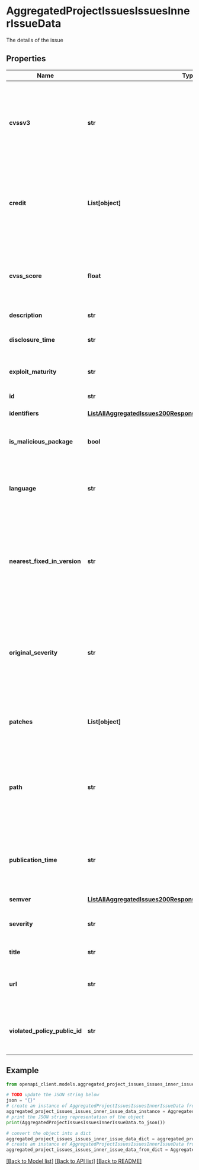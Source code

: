 # AggregatedProjectIssuesIssuesInnerIssueData

The details of the issue

## Properties

Name | Type | Description | Notes
------------ | ------------- | ------------- | -------------
**cvssv3** | **str** | The CVSS v3 string that signifies how the CVSS score was calculated (Non-IaC projects only) | [optional] 
**credit** | **List[object]** | The list of people responsible for first uncovering or reporting the issue (Non-IaC projects only) | [optional] 
**cvss_score** | **float** | The CVSS score that results from running the CVSSv3 string (Non-IaC projects only) | [optional] 
**description** | **str** |  | [optional] 
**disclosure_time** | **str** | The date that the vulnerability was first disclosed | [optional] 
**exploit_maturity** | **str** | The exploit maturity of the issue | 
**id** | **str** | The identifier of the issue | 
**identifiers** | [**ListAllAggregatedIssues200ResponseIssuesInnerIssueDataIdentifiers**](ListAllAggregatedIssues200ResponseIssuesInnerIssueDataIdentifiers.md) |  | [optional] 
**is_malicious_package** | **bool** | Whether the issue is intentional, indicating a malicious package | [optional] 
**language** | **str** | The language of the issue (Non-IaC projects only) | [optional] 
**nearest_fixed_in_version** | **str** | Nearest version which includes a fix for the issue. This is populated for container projects only. (Non-IaC projects only) | [optional] 
**original_severity** | **str** | The original severity status of the issue, as retrieved from Snyk Vulnerability database, before policies are applied | 
**patches** | **List[object]** | A list of patches available for the given issue (Non-IaC projects only) | [optional] 
**path** | **str** | Path to the resource property violating the policy within the scanned project. (IaC projects only) | 
**publication_time** | **str** | The date that the vulnerability was first published by Snyk (Non-IaC projects only) | [optional] 
**semver** | [**ListAllAggregatedIssues200ResponseIssuesInnerIssueDataSemver**](ListAllAggregatedIssues200ResponseIssuesInnerIssueDataSemver.md) |  | [optional] 
**severity** | **str** | The severity status of the issue, after policies are applied | 
**title** | **str** | The issue title | 
**url** | **str** | URL to a page containing information about the issue | 
**violated_policy_public_id** | **str** | The ID of the violated policy in the issue (IaC projects only) | 

## Example

```python
from openapi_client.models.aggregated_project_issues_issues_inner_issue_data import AggregatedProjectIssuesIssuesInnerIssueData

# TODO update the JSON string below
json = "{}"
# create an instance of AggregatedProjectIssuesIssuesInnerIssueData from a JSON string
aggregated_project_issues_issues_inner_issue_data_instance = AggregatedProjectIssuesIssuesInnerIssueData.from_json(json)
# print the JSON string representation of the object
print(AggregatedProjectIssuesIssuesInnerIssueData.to_json())

# convert the object into a dict
aggregated_project_issues_issues_inner_issue_data_dict = aggregated_project_issues_issues_inner_issue_data_instance.to_dict()
# create an instance of AggregatedProjectIssuesIssuesInnerIssueData from a dict
aggregated_project_issues_issues_inner_issue_data_from_dict = AggregatedProjectIssuesIssuesInnerIssueData.from_dict(aggregated_project_issues_issues_inner_issue_data_dict)
```
[[Back to Model list]](../README.md#documentation-for-models) [[Back to API list]](../README.md#documentation-for-api-endpoints) [[Back to README]](../README.md)


